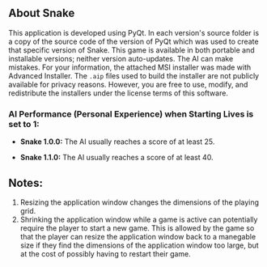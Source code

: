 ## About Snake

This application is developed using PyQt. In each version's source folder is a copy of the source code of the version of PyQt which was used to create that specific version of Snake. This game is available in both portable and installable versions; neither version auto-updates. The AI can make mistakes. For your information, the attached MSI installer was made with Advanced Installer. The `.aip` files used to build the installer are not publicly available for privacy reasons. However, you are free to use, modify, and redistribute the installers under the license terms of this software.

### AI Performance (Personal Experience) when Starting Lives is set to 1:

- **Snake 1.0.0:** The AI usually reaches a score of at least 25.

- **Snake 1.1.0:** The AI usually reaches a score of at least 40.

## Notes:

1. Resizing the application window changes the dimensions of the playing grid.
2. Shrinking the application window while a game is active can potentially require the player to start a new game. This is allowed by the game so that the player can resize the application window back to a manegable size if they find the dimensions of the application window too large, but at the cost of possibly having to restart their game.
